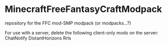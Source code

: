 # MinecraftFreeFantasyCraftModpack
repository for the FFC mod-SMP modpack (or modpacks...?)


For use with a server, delete the following client-only mods on the server:
        ChatNotify
        DistantHorizons
        Rrls
